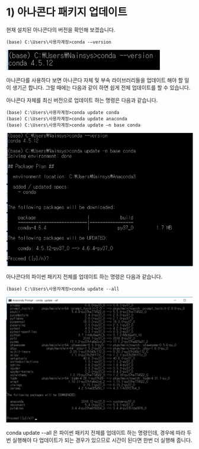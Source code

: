 # 1\)	아나콘다 패키지 업데이트


  
현재 설치된 아나콘다의 버전을 확인해 보겠습니다.

```text
(base) C:\Users\사용자계정>conda -–version
```

![](../../../.gitbook/assets/2111-1.png)

아나콘다를 사용하다 보면 아나콘다 자체 및 부속 라이브러리들을 업데이트 해야 할 일이 생기곤 합니다. 그럴 때에는 다음과 같이 하면 쉽게 전체 업데이트를 할 수 있습니다.

아나콘다 자체를 최신 버전으로 업데이트 하는 명령은 다음과 같습니다.

```text
(base) C:\Users\사용자계정>conda update conda
(base) C:\Users\사용자계정>conda update anaconda
(base) C:\Users\사용자계정>conda update –n base conda
```

![](../../../.gitbook/assets/2111-2.png)

아나콘다의 파이썬 패키지 전체를 업데이트 하는 명령은 다음과 같습니다.

```text
(base) C:\Users\사용자계정>conda update --all
```

![](../../../.gitbook/assets/2111-3.png)

conda update --all 은 파이썬 패키지 전체를 업데이트 하는 명령인데, 경우에 따라 두 번 실행해야 다 업데이트가 되는 경우가 있으므로 시간이 된다면 한번 더 실행해 줍니다.

